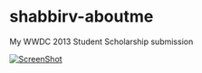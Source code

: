 shabbirv-aboutme
================

My WWDC 2013 Student Scholarship submission

[![ScreenShot](http://f.cl.ly/items/2i0F0Q1X2x280A1L0u39/github.png)](http://cl.ly/Og72)

